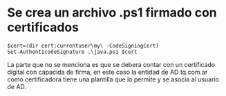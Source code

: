 # Se crea un archivo .ps1 firmado con certificados

```
$cert=(dir cert:currentuser\my\ -CodeSigningCert)
Set-AuthenticodeSignature .\java.ps1 $cert
```
La parte que no se menciona es que se debera contar con un certificado digital con capacida de firma, en este caso la entidad de AD tq.com.ar como certificadora tiene una plantilla que lo permite y se asocia al usuario de AD.